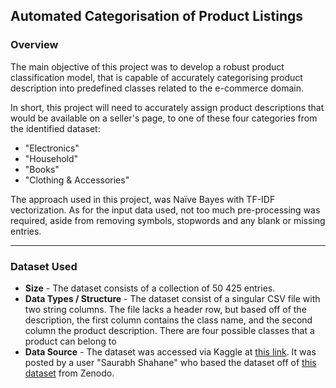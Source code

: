 ## Automated Categorisation of Product Listings

### Overview
The main objective of this project was to develop a robust product classification model, that is capable of accurately categorising product description into predefined classes related to the e-commerce domain.

In short, this project will need to accurately assign product descriptions that would be available on a seller's page, to one of these four categories from the identified dataset:
- "Electronics"
- "Household"
- "Books"
- "Clothing & Accessories"

The approach used in this project, was Naïve Bayes with TF-IDF vectorization. As for the input data used, not too much pre-processing was required, aside from removing symbols, stopwords and any blank or missing entries.

---

### Dataset Used
- **Size** - The dataset consists of a collection of 50 425 entries.
- **Data Types / Structure** - The dataset consist of a singular CSV file with two string columns. The file lacks a header row, but based off of the description, the first column contains the class name, and the second column the product description. There are four possible classes that a product can belong to
- **Data Source** - The dataset was accessed via Kaggle at [this link](https://www.kaggle.com/datasets/saurabhshahane/ecommerce-text-classification). It was posted by a user "Saurabh Shahane" who based the dataset off of [this dataset](https://zenodo.org/records/3355823) from Zenodo.
